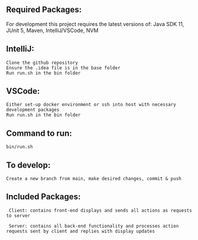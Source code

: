 ## Required Packages:
For development this project requires the latest versions of:
Java SDK 11, JUnit 5, Maven, IntelliJ/VSCode, NVM
## IntelliJ:
	Clone the github repository
	Ensure the .idea file is in the base folder
	Run run.sh in the bin folder
## VSCode:
	Either set-up docker environment or ssh into host with necessary development packages
	Run run.sh in the bin folder
## Command to run:
	bin/run.sh
## To develop:
	Create a new branch from main, make desired changes, commit & push
## Included Packages:

	 Client: contains front-end displays and sends all actions as requests to server

	 Server: contains all back-end functionality and processes action requests sent by client and replies with display updates
